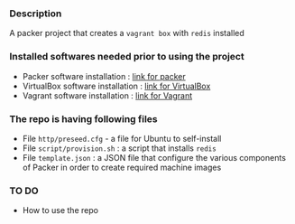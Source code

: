 ### Description

A packer project that creates a ```vagrant box``` with ```redis``` installed

### Installed softwares needed prior to using the project

- Packer software installation : [link for packer](https://www.packer.io/intro/getting-started/install.html)
- VirtualBox software installation : [link for VirtualBox](https://www.virtualbox.org/wiki/Downloads)
- Vagrant software installation : [link for Vagrant](https://www.vagrantup.com/docs/installation/)

### The repo is having following files

- File ```http/preseed.cfg``` - a file for Ubuntu to self-install
- File ```script/provision.sh``` :  a script that installs ```redis```
- File ```template.json``` : a JSON file that configure the various components of Packer in order to create required machine images

### TO DO

- How to use the repo

